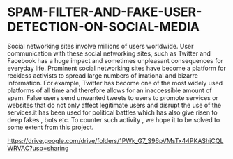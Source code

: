 # SPAM-FILTER-AND-FAKE-USER-DETECTION-ON-SOCIAL-MEDIA
Social networking sites involve millions of users worldwide. User communication 
with these social networking sites, such as Twitter and Facebook has a huge impact
and sometimes unpleasant consequences for everyday life. Prominent social 
networking sites have become a platform for reckless activists to spread large 
numbers of irrational and bizarre information. For example, Twitter has become 
one of the most widely used platforms of all time and therefore allows for an 
inaccessible amount of spam. False users send unwanted tweets to users to promote
services or websites that do not only affect legitimate users and disrupt the use of 
the services.it has been used for political battles which has also give risen to deep 
fakes , bots etc. To counter such activity , we hope it to be solved to some extent 
from this project.

https://drive.google.com/drive/folders/1PWk_G7_S96pVMsTx44PKAShjCQLWRVAC?usp=sharing
